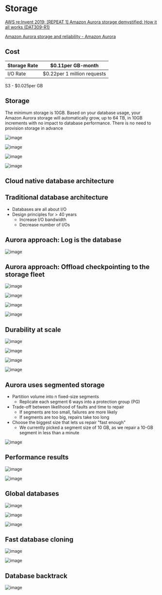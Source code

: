 # Storage

[AWS re:Invent 2019: [REPEAT 1] Amazon Aurora storage demystified: How it all works (DAT309-R1)](https://www.youtube.com/watch?v=DrtwAOND1Pc)

[Amazon Aurora storage and reliability - Amazon Aurora](https://docs.aws.amazon.com/AmazonRDS/latest/AuroraUserGuide/Aurora.Overview.StorageReliability.html)

## Cost

| Storage Rate | $0.11per GB-month           |
|--------------|-------------------------------|
| I/O Rate     | $0.22per 1 million requests |

S3 - $0.025per GB

## Storage

The minimum storage is 10GB. Based on your database usage, your Amazon Aurora storage will automatically grow, up to 64 TB, in 10GB increments with no impact to database performance. There is no need to provision storage in advance

![image](../../media/AWS-Aurora_Storage-image1.jpg)

![image](../../media/AWS-Aurora_Storage-image2.jpg)

![image](../../media/AWS-Aurora_Storage-image3.jpg)

![image](../../media/AWS-Aurora_Storage-image4.jpg)

## Cloud native database architecture

## Traditional database architecture

- Databases are all about I/O
- Design principles for > 40 years
    - Increase I/O bandwidth
    - Decrease number of I/Os

## Aurora approach: Log is the database

![image](../../media/AWS-Aurora_Storage-image5.jpg)

## Aurora approach: Offload checkpointing to the storage fleet

![image](../../media/AWS-Aurora_Storage-image6.jpg)

![image](../../media/AWS-Aurora_Storage-image7.jpg)

![image](../../media/AWS-Aurora_Storage-image8.jpg)

![image](../../media/AWS-Aurora_Storage-image9.jpg)

## Durability at scale

![image](../../media/AWS-Aurora_Storage-image10.jpg)

![image](../../media/AWS-Aurora_Storage-image11.jpg)

![image](../../media/AWS-Aurora_Storage-image12.jpg)

![image](../../media/AWS-Aurora_Storage-image13.jpg)

## Aurora uses segmented storage

- Partition volume into n fixed-size segments
    - Replicate each segment 6 ways into a protection group (PG)
- Trade-off between likelihood of faults and time to repair
    - If segments are too small, failures are more likely
    - If segments are too big, repairs take too long
- Choose the biggest size that lets us repair "fast enough"
    - We currently picked a segment size of 10 GB, as we repair a 10-GB segment in less than a minute

![image](../../media/AWS-Aurora_Storage-image14.jpg)

## Performance results

![image](../../media/AWS-Aurora_Storage-image15.jpg)

![image](../../media/AWS-Aurora_Storage-image16.jpg)

## Global databases

![image](../../media/AWS-Aurora_Storage-image17.jpg)

![image](../../media/AWS-Aurora_Storage-image18.jpg)

![image](../../media/AWS-Aurora_Storage-image19.jpg)

## Fast database cloning

![image](../../media/AWS-Aurora_Storage-image20.jpg)

![image](../../media/AWS-Aurora_Storage-image21.jpg)

## Database backtrack

![image](../../media/AWS-Aurora_Storage-image22.jpg)
